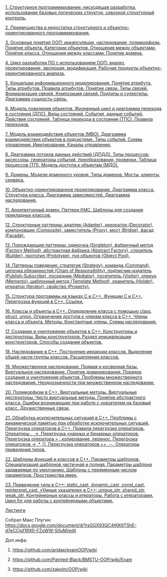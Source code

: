 [1. Структурное программирование: нисходящая разработка, использование базовых логических структур, сквозной структурный контроль.](1.md)

[2. Преимущества и недостатки структурного и объектно-ориентированного программирования.](2.md)

[3. Основные понятия ООП: инкапсуляция, наследование, полиморфизм. Понятие объекта. Категории объектов. Отношения между объектами. Понятие класса. Отношения между классами. Понятие домена.](3.md)

[4. Цикл разработки ПО с использованием ООП: анализ, проектирование, эволюция, модификация. Рабочие продукты объектно-ориентированного анализа.](4.md)

[5. Концепции информационного моделирования. Понятие атрибута. Типы атрибутов. Правила атрибутов. Понятие связи. Типы связей. Формализация связей. Композиция связей. Подтипы и супертипы. Диаграмма сущность-связь.](5.md)

[6. Модель поведения объектов. Жизненный цикл и диаграмма перехода в состояния (ДПС). Виды состояний. События, данные событий. Действия состояний. Таблица перехода в состояния (ТПС). Правила переходов.](6.md)

[7. Модель взаимодействия объектов (МВО). Диаграмма взаимодействия объектов в подсистеме. Типы событий. Схемы управления. Имитирование. Каналы управления.](7.md)

[8. Диаграмма потоков данных действий (ДПДД). Типы процессов: аксессоры, генераторы событий, преобразования, проверки. Таблица процессов (ТП). Модель доступа к объектам (МДО).](8.md)

[9. Домены. Модели доменного уровня. Типы доменов. Мосты, клиенты, сервера.](9.md)

[10. Объектно-ориентированное проектирование. Диаграмма класса. Структура класса. Диаграмма зависимостей. Диаграмма наследования.](10.md)

[11. Архитектурный домен. Паттерн КМС. Шаблоны для создания прикладных классов.](11.md)

[12. Структурные паттерны: адаптер (Adapter), декоратор (Decorator), компоновщик (Composite), заместитель (Proxy), мост (Bridge), фасад (Facade).](12.md)

[13. Порождающие паттерны: одиночка (Singleton), фабричный метод (Factory Method), абстрактная фабрика (Abstract Factory), строитель (Builder), прототип (Prototype), пул объектов (Object Pool).](13.md)

[14. Паттерны поведения: стратегия (Strategy), команда (Command), цепочка обязанностей (Chain of Responsibility), подписчик-издатель (Publish-Subscribe), посредник (Mediator), посетитель (Visitor), опекун (Memento), шаблонный метод (Template Method), хранитель (Holder), итератор (Iterator), свойство (Property).](14.md)

[15. Структура программы на языках С и С++. Функции С и С++. Перегрузка функций в С++. Ссылки.](15.md)

[16. Классы и объекты в С++. Определение класса с помощью class, struct, union. Ограничение доступа к членам класса в С++. Члены класса и объекта. Методы. Константные члены. Схемы наследования.](16.md)

[17. Создание и уничтожение объектов в С++. Конструкторы и деструкторы. Виды конструкторов. Раздел инициализации конструкторов. Способы создания объектов.](17.md)

[18. Наследование в С++. Построение иерархии классов. Выделение общей части группы классов. Расщепление классов.](18.md)

[19. Множественное наследование. Прямая и косвенная базы. Виртуальное наследование. Понятие доминирования. Порядок создания и уничтожения объектов. Проблемы множественного наследования. Неоднозначности при множественном наследовании.](19.md)

[20. Полиморфизм в С++. Виртуальные методы. Виртуальные деструкторы. Чисто виртуальные методы. Понятие абстрактного класса. Ошибки возникающие при работе с указателем на базовый класс. Дружественные связи.](20.md)

[21. Обработка исключительных ситуаций в С++. Проблемы с динамической памятью при обработке исключительных ситуаций. Перегрузка операторов в С++. Правила перегрузки операторов. Операторы .*, ->*. Перегрузка унарных и бинарных операторов. Перегрузка оператора = : копирование, перенос. Перегрузка операторов ->, *, []. Перегрузка операторов ++, --. Операторы приведения типов.](21.md)

[22. Шаблоны функций и классов в С++. Параметры шаблонов. Специализация шаблонов частичная и полная. Параметры шаблона задаваемые по умолчанию. Шаблоны с переменным числом параметров. Пространства имен.](22.md)

[23. Приведение типа в С++: static_cast, dynamic_cast, const_cast, reinterpret_cast. «Умные указатели» в С++: unique_ptr, shared_ptr, weak_ptr. Контейнерные классы и итераторы. Работа с итераторами. Цикл for для работы с контейнерными объектами.](23.md)

[Листинги](../listings_iu7/listings.md)

Собрал Макс Плугин:
https://docs.google.com/document/d/1rsGGX93QC4tKKtITShE-d7eCCjgf1RX0-FZxWW-S0uM/edit

Доп.инфа:

1. https://github.com/aridae/examOOP/wiki

2. https://github.com/Painted-Black/BMSTU-OOP/wiki/Exam

3. https://github.com/zakolm/OOP/wiki